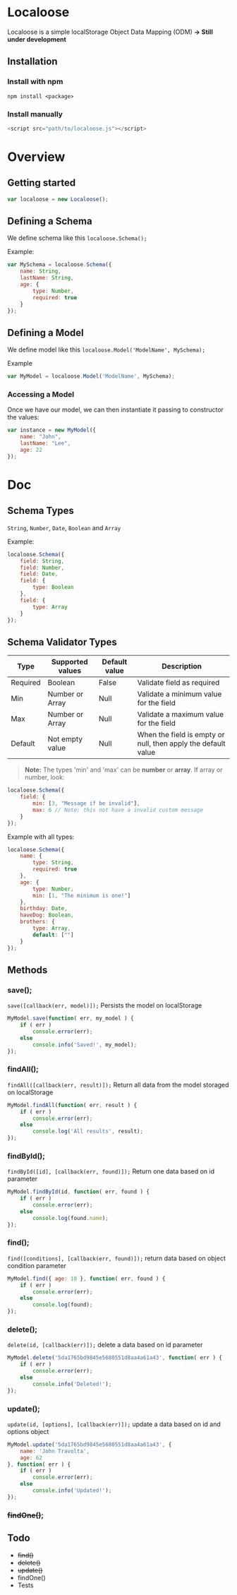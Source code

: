 # Localoose
Localoose is a simple localStorage Object Data Mapping (ODM)
**-> Still under development**

## Installation
### Install with npm
```
npm install <package>
```
### Install manually
```javascript
<script src="path/to/localoose.js"></script>
```
# Overview

## Getting started
```javascript
var localoose = new Localoose();
```

## Defining a Schema
We define schema like this `localoose.Schema();`

Example:

```javascript
var MySchema = localoose.Schema({
    name: String,
    lastName: String,
    age: {
        type: Number,
        required: true
    }
});
```

## Defining a Model
We define model like this `localoose.Model('ModelName', MySchema);`

Example

```javascript
var MyModel = localoose.Model('ModelName', MySchema);
```

### Accessing a Model
Once we have our model, we can then instantiate it passing to constructor the values:

```javascript
var instance = new MyModel({
    name: "John",
    lastName: "Lee",
    age: 22
});
```
# Doc
## Schema Types
`String`, `Number`, `Date`, `Boolean` and `Array`

Example:

```javascript
localoose.Schema({
    field: String,
    field: Number,
    field: Date,
    field: {
        type: Boolean
    },
    field: {
        type: Array
    }
});
```

## Schema Validator Types
| Type  | Supported values  | Default value  | Description |
|---|---|---|----|
| Required  | Boolean  | False  | Validate field as required |
| Min  | Number or Array  | Null  | Validate a minimum value for the field |
| Max  | Number or Array  | Null  | Validate a maximum value for the field |
| Default | Not empty value  | Null  | When the field is empty or null, then apply the default value |

> **Note:** The types 'min' and 'max' can be **number** or **array**. If array or number, look:
```javascript
localoose.Schema({
    field: {
        min: [3, "Message if be invalid"],
        max: 6 // Note: this not have a invalid custom message
    }
});
```

Example with all types:


```javascript
localoose.Schema({
    name: {
        type: String,
        required: true
    },
    age: {
        type: Number,
        min: [1, "The minimum is one!"]
    },
    birthday: Date,
    haveDog: Boolean,
    brothers: {
        type: Array,
        default: [""]
    }
});
```

## Methods

### save();
`save([callback(err, model)]);`
Persists the model on localStorage

```javascript
MyModel.save(function( err, my_model ) {
    if ( err )
        console.error(err);
    else
        console.info('Saved!', my_model);    
});
```

### findAll();
`findAll([callback(err, result)]);`
Return all data from the model storaged on localStorage

```javascript
MyModel.findAll(function( err, result ) {
    if ( err )
        console.error(err);
    else
        console.log('All results', result);
});
```

### findById();
`findById([id], [callback(err, found)]);`
Return one data based on id parameter
```javascript
MyModel.findById(id, function( err, found ) {
    if ( err )
        console.error(err);
    else
        console.log(found.name);
});
```

### find();
`find([conditions], [callback(err, found)]);` return data based on object condition parameter
```javascript
MyModel.find({ age: 18 }, function( err, found ) {
    if ( err )
        console.error(err);
    else
        console.log(found);
});
```

### delete();
`delete(id, [callback(err)]);` delete a data based on id parameter
```javascript
MyModel.delete('5da1765bd9845e5680551d8aa4a61a43', function( err ) {
    if ( err )
        console.error(err);
    else
        console.info('Deleted!');
});
```

### update();
`update(id, [options], [callback(err)]);` update a data based on id and options object
```javascript
MyModel.update('5da1765bd9845e5680551d8aa4a61a43', {
    name: 'John Travolta',
    age: 62
}, function( err ) {
    if ( err )
        console.error(err);
    else
        console.info('Updated!');
});
```

### ~~findOne()~~;

## Todo
* ~~find()~~
* ~~delete()~~
* ~~update()~~
* findOne()
* Tests
